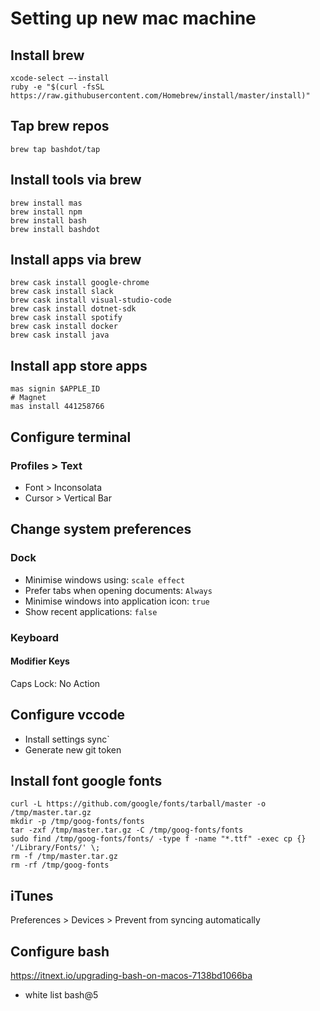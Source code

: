 # Setting up new mac machine

## Install brew
```shell
xcode-select —-install
ruby -e "$(curl -fsSL https://raw.githubusercontent.com/Homebrew/install/master/install)"
```

## Tap brew repos
```shell
brew tap bashdot/tap
```

## Install tools via brew
```shell
brew install mas
brew install npm
brew install bash
brew install bashdot
```

## Install apps via brew
```shell
brew cask install google-chrome
brew cask install slack
brew cask install visual-studio-code
brew cask install dotnet-sdk
brew cask install spotify
brew cask install docker
brew cask install java
```

## Install app store apps
```shell
mas signin $APPLE_ID
# Magnet
mas install 441258766
```

<!-- Handled by dotfiles
## Configure prompt
```shell
# curl -o ~/.bash.prompt -L https://gist.github.com/Amaranthos/b0255bdcb6d21db65f9ce29eb404d2cc/raw/.bash.prompt
# echo -e '\nsource ~/.bash.prompt' >> ~/.bash_profile && source ~/.bash_profile
``` -->

## Configure terminal
### Profiles > Text
- Font > Inconsolata
- Cursor > Vertical Bar

## Change system preferences

### Dock
- Minimise windows using: `scale effect`
- Prefer tabs when opening documents: `Always`
- Minimise windows into application icon: `true`
- Show recent applications: `false`

### Keyboard
#### Modifier Keys
Caps Lock: No Action

## Configure vccode
- Install settings sync`
- Generate new git token

<!-- Managed by dotfiles
## Configure git
```shell
# git config --global core.editor "code -w"
# git config --global user.name "Joshua Hodkinson"
# git config --global user.email $USER_EMAIL
# curl -o ~/.gitconfig.aliases -L https://gist.github.com/Amaranthos/690df1f6b75e6c0f5ce41609080e95d2/raw/.gitconfig.aliases
# git config --global include.path "~/.gitconfig.aliases"
# curl -o ~/.git-completion.bash -L https://raw.githubusercontent.com/git/git/master/contrib/completion/git-completion.bash
# echo -e '\ntest -f ~/.git-completion.bash && . $_' >> ~/.bash_profile && source ~/.bash_profile
``` -->

## Install font google fonts
```shell
curl -L https://github.com/google/fonts/tarball/master -o /tmp/master.tar.gz
mkdir -p /tmp/goog-fonts/fonts
tar -zxf /tmp/master.tar.gz -C /tmp/goog-fonts/fonts
sudo find /tmp/goog-fonts/fonts/ -type f -name "*.ttf" -exec cp {} '/Library/Fonts/' \;
rm -f /tmp/master.tar.gz
rm -rf /tmp/goog-fonts
```

## iTunes
Preferences > Devices > Prevent from syncing automatically

## Configure bash
https://itnext.io/upgrading-bash-on-macos-7138bd1066ba
- white list bash@5
